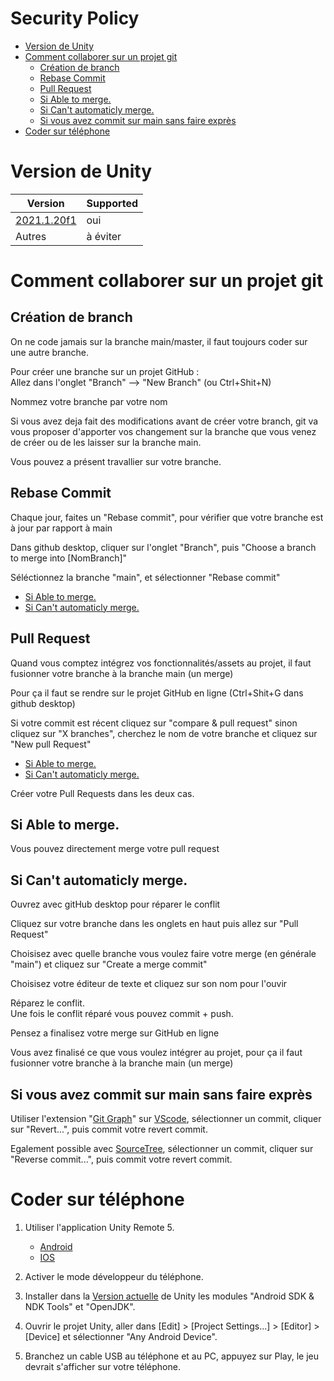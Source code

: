 # Security Policy <!-- omit in toc -->

- [Version de Unity](#version-de-unity)
- [Comment collaborer sur un projet git](#comment-collaborer-sur-un-projet-git)
  - [Création de branch](#création-de-branch)
  - [Rebase Commit](#rebase-commit)
  - [Pull Request](#pull-request)
  - [Si Able to merge.](#si-able-to-merge)
  - [Si Can't automaticly merge.](#si-cant-automaticly-merge)
  - [Si vous avez commit sur main sans faire exprès](#si-vous-avez-commit-sur-main-sans-faire-exprès)
- [Coder sur téléphone](#coder-sur-téléphone)

# Version de Unity

| Version                                                             | Supported |
| ------------------------------------------------------------------- | --------- |
| [2021.1.20f1](https://unity3d.com/fr/unity/whats-new/2021.1.20)     | oui       |
| Autres                                                              | à éviter  |

# Comment collaborer sur un projet git

## Création de branch

On ne code jamais sur la branche main/master, il faut toujours coder sur une autre branche.  

Pour créer une branche sur un projet GitHub :  
Allez dans l'onglet "Branch" --> "New Branch" (ou Ctrl+Shit+N)  

Nommez votre branche par votre nom  

Si vous avez deja fait des modifications avant de créer votre branch, git va vous proposer d'apporter vos changement sur la branche que vous venez de créer ou de les laisser sur la branche main.  

Vous pouvez a présent travallier sur votre branche.  

## Rebase Commit

Chaque jour, faites un "Rebase commit", pour vérifier que votre branche est à jour par rapport à main  

Dans github desktop, cliquer sur l'onglet "Branch", puis "Choose a branch to merge into [NomBranch]"  

Séléctionnez la branche "main", et sélectionner "Rebase commit"  

- [Si Able to merge.](#si-able-to-merge)  
- [Si Can't automaticly merge.](#si-cant-automaticly-merge)  

## Pull Request

Quand vous comptez intégrez vos fonctionnalités/assets au projet, il faut fusionner votre branche à la branche main (un merge)  

Pour ça il faut se rendre sur le projet GitHub en ligne (Ctrl+Shit+G dans github desktop)  

Si votre commit est récent cliquez sur "compare & pull request" sinon cliquez sur "X branches", cherchez le nom de votre branche et cliquez sur "New pull Request"

- [Si Able to merge.](#si-able-to-merge)  
- [Si Can't automaticly merge.](#si-cant-automaticly-merge)  

Créer votre Pull Requests dans les deux cas.

## Si Able to merge.

Vous pouvez directement merge votre pull request  

## Si Can't automaticly merge.

Ouvrez avec gitHub desktop pour réparer le conflit  

Cliquez sur votre branche dans les onglets en haut puis allez sur "Pull Request"  

Choisisez avec quelle branche vous voulez faire votre merge (en générale "main") et cliquez sur "Create a merge commit"  

Choisisez votre éditeur de texte et cliquez sur son nom pour l'ouvir  

Réparez le conflit.  
Une fois le conflit réparé vous pouvez commit + push.  

Pensez a finalisez votre merge sur GitHub en ligne  

Vous avez finalisé ce que vous voulez intégrer au projet, pour ça il faut fusionner votre branche à la branche main (un merge)  

## Si vous avez commit sur main sans faire exprès

Utiliser l'extension "[Git Graph](https://marketplace.visualstudio.com/items?itemName=mhutchie.git-graph)" sur [VScode](https://code.visualstudio.com/), sélectionner un commit, cliquer sur "Revert...", puis commit votre revert commit.

Egalement possible avec [SourceTree](https://www.sourcetreeapp.com/), sélectionner un commit, cliquer sur "Reverse commit...", puis commit votre revert commit.

# Coder sur téléphone
1. Utiliser l'application Unity Remote 5.
   - [Android](https://play.google.com/store/apps/details?id=com.unity3d.mobileremote&hl=fr&gl=US)  
   - [IOS](https://apps.apple.com/fr/app/unity-remote-5/id871767552)  

2. Activer le mode développeur du téléphone.

3. Installer dans la [Version actuelle](#version-de-unity) de Unity les modules "Android SDK & NDK Tools" et "OpenJDK".

4. Ouvrir le projet Unity, aller dans [Edit] > [Project Settings...] > [Editor] > [Device] et sélectionner "Any Android Device".

5. Branchez un cable USB au téléphone et au PC, appuyez sur Play, le jeu devrait s'afficher sur votre téléphone.